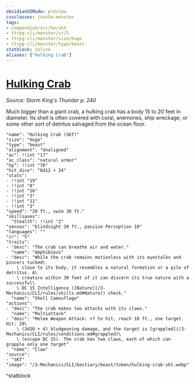```yaml
---
obsidianUIMode: preview
cssclasses: json5e-monster
tags:
- compendium/src/5e/skt
- ttrpg-cli/monster/cr/5
- ttrpg-cli/monster/size/huge
- ttrpg-cli/monster/type/beast
statblock: inline
aliases: ["Hulking Crab"]
---
```

# [Hulking Crab](3-Mechanics\CLI\bestiary\beast/hulking-crab-skt.md)
*Source: Storm King's Thunder p. 240*  

Much bigger than a giant crab, a hulking crab has a body 15 to 20 feet in diameter. Its shell is often covered with coral, anemones, ship wreckage, or some other sort of detritus salvaged from the ocean floor.

```statblock
"name": "Hulking Crab (SKT)"
"size": "Huge"
"type": "beast"
"alignment": "Unaligned"
"ac": !!int "17"
"ac_class": "natural armor"
"hp": !!int "76"
"hit_dice": "8d12 + 24"
"stats":
- !!int "19"
- !!int "8"
- !!int "16"
- !!int "3"
- !!int "11"
- !!int "3"
"speed": "20 ft., swim 30 ft."
"skillsaves":
  "Stealth": !!int "2"
"senses": "blindsight 30 ft., passive Perception 10"
"languages": ""
"cr": "5"
"traits":
- "desc": "The crab can breathe air and water."
  "name": "Amphibious"
- "desc": "While the crab remains motionless with its eyestalks and pincers tucked\
    \ close to its body, it resembles a natural formation or a pile of detritus. A\
    \ creature within 30 feet of it can discern its true nature with a successful\
    \ DC 15 Intelligence ([Nature](/3-Mechanics/CLI/rules/skills.md#Nature)) check."
  "name": "Shell Camouflage"
"actions":
- "desc": "The crab makes two attacks with its claws."
  "name": "Multiattack"
- "desc": "Melee Weapon Attack: +7 to hit, reach 10 ft., one target. Hit: 20\
    \ (3d10 + 4) bludgeoning damage, and the target is [grappled](/3-Mechanics/CLI/rules/conditions.md#grappled)\
    \ (escape DC 15). The crab has two claws, each of which can grapple only one target"
  "name": "Claw"
"source":
- "SKT"
"image": "/3-Mechanics/CLI/bestiary/beast/token/hulking-crab-skt.webp"
```
^statblock